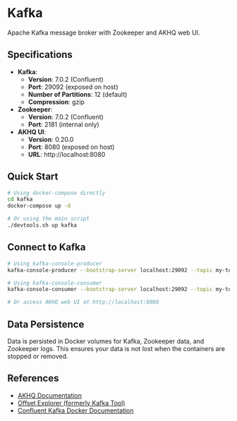 # Kafka

Apache Kafka message broker with Zookeeper and AKHQ web UI.

## Specifications

- **Kafka**:
  - **Version**: 7.0.2 (Confluent)
  - **Port**: 29092 (exposed on host)
  - **Number of Partitions**: 12 (default)
  - **Compression**: gzip
- **Zookeeper**:
  - **Version**: 7.0.2 (Confluent)
  - **Port**: 2181 (internal only)
- **AKHQ UI**:
  - **Version**: 0.20.0
  - **Port**: 8080 (exposed on host)
  - **URL**: http://localhost:8080

## Quick Start

```bash
# Using docker-compose directly
cd kafka
docker-compose up -d

# Or using the main script
./devtools.sh up kafka
```

## Connect to Kafka

```bash
# Using kafka-console-producer
kafka-console-producer --bootstrap-server localhost:29092 --topic my-topic

# Using kafka-console-consumer
kafka-console-consumer --bootstrap-server localhost:29092 --topic my-topic --from-beginning

# Or access AKHQ web UI at http://localhost:8080
```

## Data Persistence

Data is persisted in Docker volumes for Kafka, Zookeeper data, and Zookeeper logs. This ensures your data is not lost when the containers are stopped or removed.

## References
- [AKHQ Documentation](https://akhq.io/docs/)
- [Offset Explorer (formerly Kafka Tool)](https://www.kafkatool.com/download.html)
- [Confluent Kafka Docker Documentation](https://docs.confluent.io/platform/current/installation/docker/index.html)
